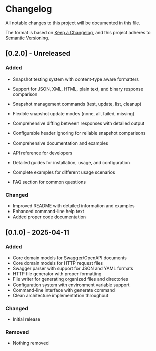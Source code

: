 # Changelog

All notable changes to this project will be documented in this file.

The format is based on [Keep a Changelog](https://keepachangelog.com/en/1.0.0/),
and this project adheres to [Semantic Versioning](https://semver.org/spec/v2.0.0.html).

## [0.2.0] - Unreleased

### Added

- Snapshot testing system with content-type aware formatters
- Support for JSON, XML, HTML, plain text, and binary response comparison
- Snapshot management commands (test, update, list, cleanup)
- Flexible snapshot update modes (none, all, failed, missing)
- Comprehensive diffing between responses with detailed output
- Configurable header ignoring for reliable snapshot comparisons

- Comprehensive documentation and examples
- API reference for developers
- Detailed guides for installation, usage, and configuration
- Complete examples for different usage scenarios
- FAQ section for common questions

### Changed

- Improved README with detailed information and examples
- Enhanced command-line help text
- Added proper code documentation


## [0.1.0] - 2025-04-11

### Added

- Core domain models for Swagger/OpenAPI documents
- Core domain models for HTTP request files
- Swagger parser with support for JSON and YAML formats
- HTTP file generator with proper formatting
- File writer for generating organized files and directories
- Configuration system with environment variable support
- Command-line interface with generate command
- Clean architecture implementation throughout

### Changed

- Initial release

### Removed

- Nothing removed
